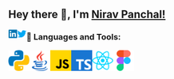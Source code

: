 ## Hey there 👋, I'm [Nirav Panchal!](https://github.com/niravpanchal11)
<a href='https://www.linkedin.com/in/niravpanchal11/'><img align='left' alt="linkedin" src="https://raw.githubusercontent.com/niravpanchal11/niravpanchal11/master/image/icons/social/linkedin.svg" height='18px'/></a>
<a href='https://twitter.com/niravpanchal_11/'><img align='left' alt="twitter" src="https://raw.githubusercontent.com/niravpanchal11/niravpanchal11/master/image/icons/social/twitter.svg" height='18px'/></a>


### 🔨 Languages and Tools: 
<a href="https://www.python.org" target="_blank"><img align="left" alt="Python" height ="42px" src="https://raw.githubusercontent.com/niravpanchal11/niravpanchal11/master/image/icons/Software-Development/Programming-Language/python.svg"></a>
<a href="https://www.java.com" target="_blank"><img align="left" alt="Java" height ="42px" src="https://raw.githubusercontent.com/niravpanchal11/niravpanchal11/master/image/icons/Software-Development/Programming-Language/java.svg"></a>
<!-- <a href="https://firebase.google.com/" target="_blank"> <img align="left" src="" alt="firebase" height ="42px"/> </a> -->
<a href="https://developer.mozilla.org/en-US/docs/Web/JavaScript" target="_blank"> <img align="left" alt="JavaScript" height ="42px"  src="https://raw.githubusercontent.com/niravpanchal11/niravpanchal11/master/image/icons/Software-Development/Programming-Language/javascript.svg"> </a>
<a href="https://www.typescriptlang.org/" target="_blank"><img align="left" alt="Typescirpt" height ="42px" src="https://raw.githubusercontent.com/niravpanchal11/niravpanchal11/master/image/icons/Software-Development/Programming-Language/typescript.svg"></a>
<a href="https://reactjs.org/" target="_blank"> <img align="left" alt="React" height ="42px" src="https://raw.githubusercontent.com/niravpanchal11/niravpanchal11/master/image/icons/Software-Development/Frontend/reactjs.svg"></a>
<!-- <a href="https://git-scm.com/" target="_blank"> <img src="" align="left" alt="git" height='42px'/> </a> -->
<a href="https://www.figma.com/" target="_blank"> <img src="https://raw.githubusercontent.com/niravpanchal11/niravpanchal11/master/image/icons/Software-Development/Tools/figma.svg" alt="figma" height='42px'/> </a>
